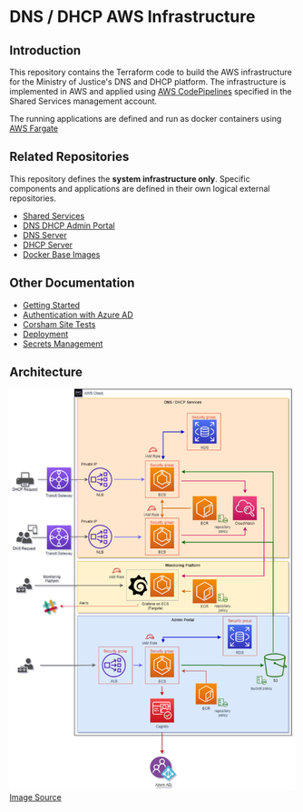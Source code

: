 # DNS / DHCP AWS Infrastructure

## Introduction

This repository contains the Terraform code to build the AWS infrastructure for the Ministry of Justice's DNS and DHCP platform. The infrastructure is implemented in AWS and applied using [AWS CodePipelines](https://aws.amazon.com/codepipeline/) specified in the Shared Services management account.

The running applications are defined and run as docker containers using [AWS Fargate](https://aws.amazon.com/fargate/)

## Related Repositories

This repository defines the **system infrastructure only**. Specific components and applications are defined in their own logical external repositories.

- [Shared Services](https://github.com/ministryofjustice/pttp-shared-services-infrastructure)
- [DNS DHCP Admin Portal](https://github.com/ministryofjustice/staff-device-dns-dhcp-admin)
- [DNS Server](https://github.com/ministryofjustice/staff-device-dns-server)
- [DHCP Server](https://github.com/ministryofjustice/staff-device-dhcp-server)
- [Docker Base Images](https://github.com/ministryofjustice/staff-device-docker-base-images)

## Other Documentation

- [Getting Started](documentation/getting-started.md)
- [Authentication with Azure AD](documentation/azure-ad.md)
- [Corsham Site Tests](documentation/corsham-test.md)
- [Deployment](documentation/deployment.md)
- [Secrets Management](documentation/secrets_management.md)

## Architecture

![architecture](diagrams/pttp-dns-dhcp-infra.png)
[Image Source](diagrams/pttp-dns-dhcp-infra.drawio)
